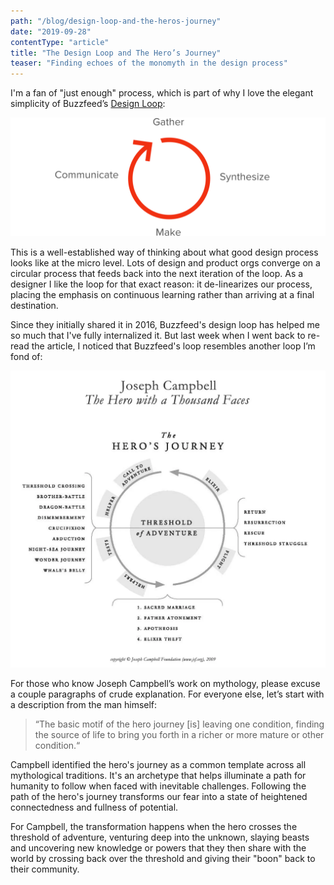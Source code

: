 ```yaml
---
path: "/blog/design-loop-and-the-heros-journey"
date: "2019-09-28"
contentType: "article"
title: "The Design Loop and The Hero’s Journey"
teaser: "Finding echoes of the monomyth in the design process"
---
```


I'm a fan of "just enough" process, which is part of why I love the elegant simplicity of Buzzfeed’s [Design Loop](https://medium.com/buzzfeed-design/introducing-buzzfeeds-design-process-4fefbdcd83ea):

![Buzzfeed's "Design Loop"](./buzzfeed-design-loop.png)

This is a well-established way of thinking about what good design process looks like at the micro level. Lots of design and product orgs converge on a circular process that feeds back into the next iteration of the loop. As a designer I like the loop for that exact reason: it de-linearizes our process, placing the emphasis on continuous learning rather than arriving at a final destination.

Since they initially shared it in 2016, Buzzfeed's design loop has helped me so much that I've fully internalized it. But last week when I went back to re-read the article, I noticed that Buzzfeed's loop resembles another loop I’m fond of:

![Joseph Campbell's diagram of the hero's journey](./heros-journey.png)

For those who know Joseph Campbell’s work on mythology, please excuse a couple paragraphs of crude explanation. For everyone else, let’s start with a description from the man himself:

> “The basic motif of the hero journey [is] leaving one condition, finding the source of life to bring you forth in a richer or more mature or other condition.“

Campbell identified the hero's journey as a common template across all mythological traditions. It's an archetype that helps illuminate a path for humanity to follow when faced with inevitable challenges. Following the path of the hero's journey transforms our fear into a state of heightened connectedness and fullness of potential.

For Campbell, the transformation happens when the hero crosses the threshold of adventure, venturing deep into the unknown, slaying beasts and uncovering new knowledge or powers that they then share with the world by crossing back over the threshold and giving their "boon" back to their community.
